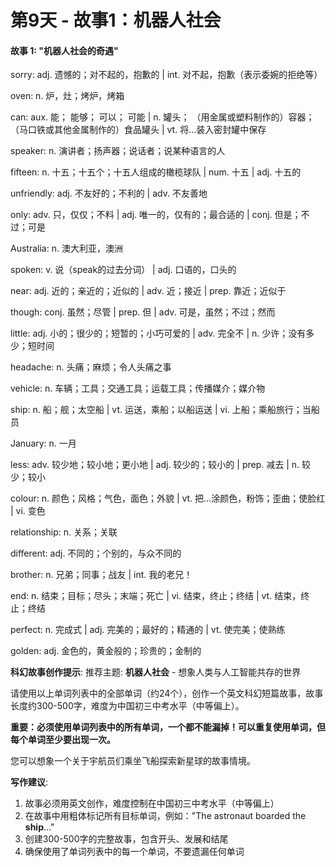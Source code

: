 # 第9天 - 故事1：机器人社会

#### 故事 1: "机器人社会的奇遇"

sorry: adj. 遗憾的；对不起的，抱歉的 | int. 对不起，抱歉（表示委婉的拒绝等）

oven: n. 炉，灶；烤炉，烤箱

can: aux. 能； 能够； 可以； 可能 | n. 罐头； （用金属或塑料制作的）容器； （马口铁或其他金属制作的）食品罐头 | vt. 将…装入密封罐中保存

speaker: n. 演讲者；扬声器；说话者；说某种语言的人

fifteen: n. 十五；十五个；十五人组成的橄榄球队 | num. 十五 | adj. 十五的

unfriendly: adj. 不友好的；不利的 | adv. 不友善地

only: adv. 只，仅仅；不料 | adj. 唯一的，仅有的；最合适的 | conj. 但是；不过；可是

Australia: n. 澳大利亚，澳洲

spoken: v. 说（speak的过去分词） | adj. 口语的，口头的

near: adj. 近的；亲近的；近似的 | adv. 近；接近 | prep. 靠近；近似于

though: conj. 虽然；尽管 | prep. 但 | adv. 可是，虽然；不过；然而

little: adj. 小的；很少的；短暂的；小巧可爱的 | adv. 完全不 | n. 少许；没有多少；短时间

headache: n. 头痛；麻烦；令人头痛之事

vehicle: n.  车辆；工具；交通工具；运载工具；传播媒介；媒介物

ship: n. 船；舰；太空船 | vt. 运送，乘船；以船运送 | vi. 上船；乘船旅行；当船员

January: n. 一月

less: adv. 较少地；较小地；更小地 | adj. 较少的；较小的 | prep. 减去 | n. 较少；较小

colour: n. 颜色；风格；气色，面色；外貌 | vt. 把…涂颜色，粉饰；歪曲；使脸红 | vi. 变色

relationship: n. 关系；关联

different: adj. 不同的；个别的，与众不同的

brother: n. 兄弟；同事；战友 | int. 我的老兄！

end: n. 结束；目标；尽头；末端；死亡 | vi. 结束，终止；终结 | vt. 结束，终止；终结

perfect: n. 完成式 | adj. 完美的；最好的；精通的 | vt. 使完美；使熟练

golden: adj. 金色的，黄金般的；珍贵的；金制的

**科幻故事创作提示**:
推荐主题: **机器人社会** - 想象人类与人工智能共存的世界

请使用以上单词列表中的全部单词（约24个），创作一个英文科幻短篇故事，故事长度约300-500字，难度为中国初三中考水平（中等偏上）。

**重要：必须使用单词列表中的所有单词，一个都不能漏掉！可以重复使用单词，但每个单词至少要出现一次。**

您可以想象一个关于宇航员们乘坐飞船探索新星球的故事情境。

**写作建议**: 
1. 故事必须用英文创作，难度控制在中国初三中考水平（中等偏上）
2. 在故事中用粗体标记所有目标单词，例如："The astronaut boarded the **ship**..."
3. 创建300-500字的完整故事，包含开头、发展和结尾
4. 确保使用了单词列表中的每一个单词，不要遗漏任何单词
